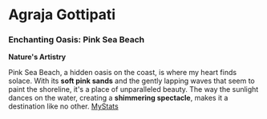 # Agraja Gottipati

### Enchanting Oasis: Pink Sea Beach

**Nature's Artistry**

Pink Sea Beach, a hidden oasis on the coast, is where my heart finds solace. With its **soft pink sands** and the gently lapping waves that seem to paint the shoreline, it's a place of unparalleled beauty. The way the sunlight dances on the water, creating a **shimmering spectacle**, makes it a destination like no other.
[MyStats](MyStats.md)
